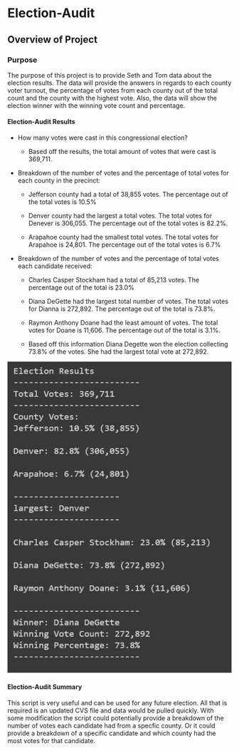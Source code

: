 # Election-Audit
## Overview of Project
### Purpose
The purpose of this project is to provide Seth and Tom data about the election results. The data will provide the answers in regards to each county voter turnout, the percentage of votes from each county out of the total count and the county with the highest vote. Also, the data will show the election winner with the winning vote count and percentage. 
#### Election-Audit Results
* How many votes were cast in this congressional election?

  * Based off the results, the total amount of votes that were cast is 369,711.

* Breakdown of the number of votes and the percentage of total votes for each county in the precinct:
  
  * Jefferson county had a total of 38,855 votes. The percentage out of the total votes is 10.5%
  
  * Denver county had the largest a total votes. The total votes for Denever is 306,055. The percentage out of the total votes is 82.2%.
  
  * Arapahoe county had the smallest total votes. The total votes for Arapahoe is 24,801. The percentage out of the total votes is 6.7%

* Breakdown of the number of votes and the percentage of total votes each candidate received:
  
  * Charles Casper Stockham had a total of 85,213 votes. The percentage out of the total is 23.0%
  
  * Diana DeGette had the largest total number of votes. The total votes for Dianna is 272,892. The percentage out of the total is 73.8%.
  
  * Raymon Anthony Doane had the least amount of votes. The total votes for Doane is 11,606. The percentage out of the total is 3.1%.
  
  * Based off this information Diana Degette won the election collecting 73.8% of the votes. She had the largest total vote at 272,892. 

![election_results](https://github.com/ducluu27/Election-Analysis/blob/master/Resources/Election%20Results.png)



#### Election-Audit Summary
This script is very useful and can be used for any future election. All that is required is an updated CVS file and data would be pulled quickly. With some modification the script could potentially provide a breakdown of the number of votes each candidate had from a specfic county. Or it could provide a breakdown of a specific candidate and which county had the most votes for that candidate.
